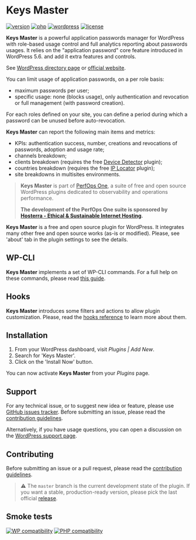 # Keys Master
[![version](https://badgen.net/github/release/Pierre-Lannoy/wp-keys-master/)](https://wordpress.org/plugins/keys-master/)
[![php](https://badgen.net/badge/php/7.2+/green)](https://wordpress.org/plugins/keys-master/)
[![wordpress](https://badgen.net/badge/wordpress/5.6+/green)](https://wordpress.org/plugins/keys-master/)
[![license](https://badgen.net/github/license/Pierre-Lannoy/wp-keys-master/)](/license.txt)

__Keys Master__ is a powerful application passwords manager for WordPress with role-based usage control and full analytics reporting about passwords usages. It relies on the "application password" core feature introduced in WordPress 5.6. and add it extra features and controls.

See [WordPress directory page](https://wordpress.org/plugins/keys-master/) or [official website](https://perfops.one/keys-master). 

You can limit usage of application passwords, on a per role basis:

* maximum passwords per user;
* specific usage: none (blocks usage), only authentication and revocation or full management (with password creation).

For each roles defined on your site, you can define a period during which a password can be unused before auto-revocation.

__Keys Master__ can report the following main items and metrics:

* KPIs: authentication success, number, creations and revocations of passwords, adoption and usage rate;
* channels breakdown;
* clients breakdown (requires the free [Device Detector](https://wordpress.org/plugins/device-detector/) plugin);
* countries breakdown (requires the free [IP Locator](https://wordpress.org/plugins/ip-locator/) plugin);
* site breakdowns in multisites environments.

> __Keys Master__ is part of [PerfOps One](https://perfops.one/), a suite of free and open source WordPress plugins dedicated to observability and operations performance.
> 
> __The development of the PerfOps One suite is sponsored by [Hosterra - Ethical & Sustainable Internet Hosting](https://hosterra.eu/).__

__Keys Master__ is a free and open source plugin for WordPress. It integrates many other free and open source works (as-is or modified). Please, see 'about' tab in the plugin settings to see the details.

## WP-CLI

__Keys Master__ implements a set of WP-CLI commands. For a full help on these commands, please read [this guide](WP-CLI.md).

## Hooks

__Keys Master__ introduces some filters and actions to allow plugin customization. Please, read the [hooks reference](HOOKS.md) to learn more about them.

## Installation

1. From your WordPress dashboard, visit _Plugins | Add New_.
2. Search for 'Keys Master'.
3. Click on the 'Install Now' button.

You can now activate __Keys Master__ from your _Plugins_ page.

## Support

For any technical issue, or to suggest new idea or feature, please use [GitHub issues tracker](https://github.com/Pierre-Lannoy/wp-keys-master/issues). Before submitting an issue, please read the [contribution guidelines](CONTRIBUTING.md).

Alternatively, if you have usage questions, you can open a discussion on the [WordPress support page](https://wordpress.org/support/plugin/keys-master/). 

## Contributing

Before submitting an issue or a pull request, please read the [contribution guidelines](CONTRIBUTING.md).

> ⚠️ The `master` branch is the current development state of the plugin. If you want a stable, production-ready version, please pick the last official [release](https://github.com/Pierre-Lannoy/wp-keys-master/releases).

## Smoke tests
[![WP compatibility](https://plugintests.com/plugins/keys-master/wp-badge.svg)](https://plugintests.com/plugins/keys-master/latest)
[![PHP compatibility](https://plugintests.com/plugins/keys-master/php-badge.svg)](https://plugintests.com/plugins/keys-master/latest)